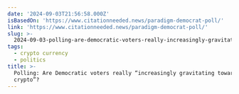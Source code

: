 ```yaml
---
date: '2024-09-03T21:56:58.000Z'
isBasedOn: 'https://www.citationneeded.news/paradigm-democrat-poll/'
link: 'https://www.citationneeded.news/paradigm-democrat-poll/'
slug: >-
  2024-09-03-polling-are-democratic-voters-really-increasingly-gravitating-towards-crypto
tags:
  - crypto currency
  - politics
title: >-
  Polling: Are Democratic voters really “increasingly gravitating towards
  crypto”?
---
```

 

